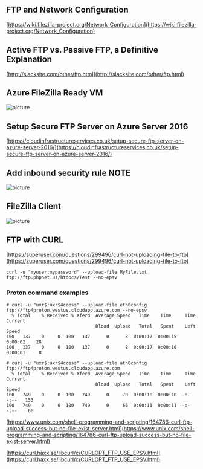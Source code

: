 ## FTP and Network Configuration
[https://wiki.filezilla-project.org/Network_Configuration](https://wiki.filezilla-project.org/Network_Configuration)
## Active FTP vs. Passive FTP, a Definitive Explanation
[http://slacksite.com/other/ftp.html](http://slacksite.com/other/ftp.html)

## Azure FileZilla Ready VM
![picture](https://bitbucket.org/sergiojx/filezilla-ftp-server-info/downloads/mzftpinAzure.png)


## Setup Secure FTP Server on Azure Server 2016
[https://cloudinfrastructureservices.co.uk/setup-secure-ftp-server-on-azure-server-2016/](https://cloudinfrastructureservices.co.uk/setup-secure-ftp-server-on-azure-server-2016/)

## Add inbound security rule NOTE
![picture](https://bitbucket.org/sergiojx/filezilla-ftp-server-info/downloads/inbound.png)

## FileZilla Client
![picture](https://bitbucket.org/sergiojx/filezilla-ftp-server-info/downloads/client.png)


## FTP with CURL
[https://superuser.com/questions/299496/curl-not-uploading-file-to-ftp](https://superuser.com/questions/299496/curl-not-uploading-file-to-ftp)

````
curl -u "myuser:mypassword" --upload-file MyFile.txt ftp://ftp.phpnet.us/htdocs/Test --no-epsv
````
### Proton command examples
````
# curl -u "uxr$:uxr$4ccess" --upload-file eth0config ftp://ftp4proton.westus.cloudapp.azure.com --no-epsv
  % Total    % Received % Xferd  Average Speed   Time    Time     Time  Current
                                 Dload  Upload   Total   Spent    Left  Speed
100   137    0     0  100   137      0      8  0:00:17  0:00:15  0:00:02    28
100   137    0     0  100   137      0      8  0:00:17  0:00:16  0:00:01     8
````

````
# curl -u "uxr$:uxr$4ccess" --upload-file ath0config ftp://ftp4proton.westus.cloudapp.azure.com
  % Total    % Received % Xferd  Average Speed   Time    Time     Time  Current
                                 Dload  Upload   Total   Spent    Left  Speed
100   749    0     0  100   749      0     70  0:00:10  0:00:10 --:--:--   153
100   749    0     0  100   749      0     66  0:00:11  0:00:11 --:--:--    66
````

[https://www.unix.com/shell-programming-and-scripting/164786-curl-ftp-upload-success-but-no-file-exist-server.html](https://www.unix.com/shell-programming-and-scripting/164786-curl-ftp-upload-success-but-no-file-exist-server.html)

[https://curl.haxx.se/libcurl/c/CURLOPT_FTP_USE_EPSV.html](https://curl.haxx.se/libcurl/c/CURLOPT_FTP_USE_EPSV.html)